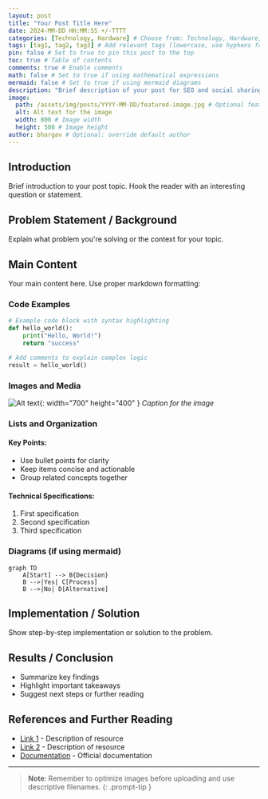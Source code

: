```yaml
---
layout: post
title: "Your Post Title Here"
date: 2024-MM-DD HH:MM:SS +/-TTTT
categories: [Technology, Hardware] # Choose from: Technology, Hardware, AI, Software, Tutorial, Personal, Photography
tags: [tag1, tag2, tag3] # Add relevant tags (lowercase, use hyphens for multi-word)
pin: false # Set to true to pin this post to the top
toc: true # Table of contents
comments: true # Enable comments
math: false # Set to true if using mathematical expressions
mermaid: false # Set to true if using mermaid diagrams
description: "Brief description of your post for SEO and social sharing" # 150-160 characters
image:
  path: /assets/img/posts/YYYY-MM-DD/featured-image.jpg # Optional featured image
  alt: Alt text for the image
  width: 800 # Image width
  height: 500 # Image height
author: bhargav # Optional: override default author
---
```


## Introduction

Brief introduction to your post topic. Hook the reader with an interesting question or statement.

## Problem Statement / Background

Explain what problem you're solving or the context for your topic.

## Main Content

Your main content here. Use proper markdown formatting:

### Code Examples

```python
# Example code block with syntax highlighting
def hello_world():
    print("Hello, World!")
    return "success"

# Add comments to explain complex logic
result = hello_world()
```

### Images and Media

![Alt text](/assets/img/posts/YYYY-MM-DD/image.jpg){: width="700" height="400" }
_Caption for the image_

### Lists and Organization

#### Key Points:
- Use bullet points for clarity
- Keep items concise and actionable
- Group related concepts together

#### Technical Specifications:
1. First specification
2. Second specification
3. Third specification

### Diagrams (if using mermaid)

```mermaid
graph TD
    A[Start] --> B{Decision}
    B -->|Yes| C[Process]
    B -->|No| D[Alternative]
```

## Implementation / Solution

Show step-by-step implementation or solution to the problem.

## Results / Conclusion

- Summarize key findings
- Highlight important takeaways
- Suggest next steps or further reading

## References and Further Reading

- [Link 1](https://example.com) - Description of resource
- [Link 2](https://example.com) - Description of resource
- [Documentation](https://example.com) - Official documentation

---

> **Note**: Remember to optimize images before uploading and use descriptive filenames.
{: .prompt-tip }
